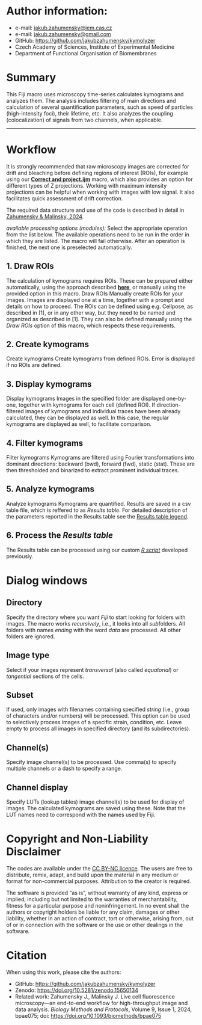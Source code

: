 # Author information:

-   e-mail: <jakub.zahumensky@iem.cas.cz>
-   e-mail: <jakub.zahumensky@gmail.com>
-   GitHub: <https://github.com/jakubzahumensky/kymolyzer>
-   Czech Academy of Sciences, Institute of Experimental Medicine
-   Department of Functional Organisation of Biomembranes

# Summary

This Fiji macro uses microscopy time-series calculates kymograms and
analyzes them. The analysis includes filtering of main directions and
calculation of several quantification parameters, such as speed of
particles (high-intensity foci), their lifetime, etc. It also analyzes
the coupling (colocalization) of signals from two channels, when
applicable.

------------------------------------------------------------------------

# Workflow

It is strongly recommended that raw microscopy images are corrected for
drift and bleaching before defining regions of interest (ROIs), for
example using our [**Correct and
project.ijm**](https://github.com/jakubzahumensky/microscopy_analysis/blob/main/Fiji%20macros/0.%20correct_and_project.ijm)
macro, which also provides an option for different types of Z
projections. Working with maximum intensity projections can be helpful
when working with images with low signal. It also facilitates quick
assessment of drift correction.

The required data structure and use of the code is described in detail
in [Zahumensky & Malinsky,
2024](https://doi.org/10.1093/biomethods/bpae075).

*available processing options (modules):* Select the appropriate
operation from the list below. The available operations need to be run
in the order in which they are listed. The macro will fail otherwise.
After an operation is finished, the next one is preselected
automatically.

## 1. Draw ROIs

The calculation of kymograms requires ROIs. These can be prepared either
automatically, using the approach described
[**here**](https://doi.org/10.1093/biomethods/bpae075), or manually
using the provided option in this macro. Draw ROIs Manually create ROIs
for your images. Images are displayed one at a time, together with a
prompt and details on how to proceed. The ROIs can be defined using
e.g. Cellpose, as described in \[1\], or in any other way, but they need
to be named and organized as described in \[1\]. They can also be
defined manually using the *Draw ROIs* option of this macro, which
respects these requirements.

## 2. Create kymograms

Create kymograms Create kymograms from defined ROIs. Error is displayed
if no ROIs are defined.

## 3. Display kymograms

Display kymograms Images in the specified folder are displayed
one-by-one, together with kymograms for each cell (defined ROI). If
direction-filtered images of kymograms and individual traces have been
already calculated, they can be displayed as well. In this case, the
regular kymograms are displayed as well, to facilitate comparison.

## 4. Filter kymograms

Filter kymograms Kymograms are filtered using Fourier transformations
into dominant directions: backward (bwd), forward (fwd), static (stat).
These are then thresholded and binarized to extract prominent individual
traces.

## 5. Analyze kymograms

Analyze kymograms Kymograms are quantified. Results are saved in a csv
table file, which is reffered to as *Results table*. For detailed
description of the parameters reported in the Results table see the
[Results table legend](results_table_legend.md).

## 6. Process the *Results table*

The Results table can be processed using our custom [*R
script*](https://github.com/jakubzahumensky/microscopy_analysis/tree/main/processing%20in%20R)
developed previously.

# Dialog windows

## Directory

Specify the directory where you want *Fiji* to start looking for folders
with images. The macro works *recursively*, i.e., it looks into all
*sub*folders. All folders with names *ending* with the word *data* are
processed. All other folders are ignored.

## Image type

Select if your images represent *transversal* (also called *equatorial*)
or *tangential* sections of the cells.

## Subset

If used, only images with filenames containing specified *string* (i.e.,
group of characters and/or numbers) will be processed. This option can
be used to selectively process images of a specific strain, condition,
etc. Leave empty to process all images in specified directory (and its
subdirectories).

## Channel(s)

Specify image channel(s) to be processed. Use comma(s) to specify
multiple channels or a dash to specify a range.

## Channel display

Specify LUTs (lookup tables) image channel(s) to be used for display of
images. The calculated kymograms are saved using these. Note that the
LUT names need to correspond with the names used by Fiji.

# Copyright and Non-Liability Disclaimer

The codes are available under the [CC BY-NC
licence](https://creativecommons.org/licenses/by-nc/4.0/). The users are
free to distribute, remix, adapt, and build upon the material in any
medium or format for non-commercial purposes. Attribution to the creator
is required.

The software is provided “as is”, without warranty of any kind, express
or implied, including but not limited to the warranties of
merchantability, fitness for a particular purpose and noninfringement.
In no event shall the authors or copyright holders be liable for any
claim, damages or other liability, whether in an action of contract,
tort or otherwise, arising from, out of or in connection with the
software or the use or other dealings in the software.

# Citation

When using this work, please cite the authors:

-   GitHub: <https://github.com/jakubzahumensky/kymolyzer>
-   Zenodo: <https://doi.org/10.5281/zenodo.15650134>
-   Related work: Zahumensky J., Malinsky J. Live cell fluorescence
    microscopy—an end-to-end workflow for high-throughput image and data
    analysis. *Biology Methods and Protocols*, Volume 9, Issue 1, 2024,
    bpae075; doi: <https://doi.org/10.1093/biomethods/bpae075>

